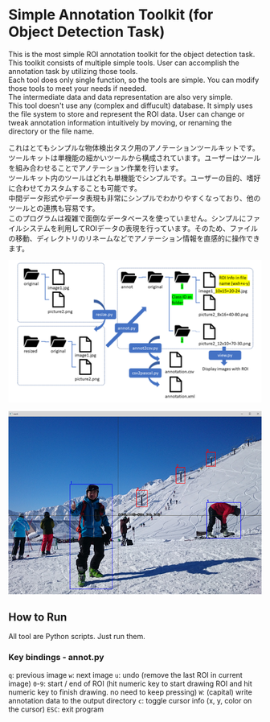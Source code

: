 # Simple Annotation Toolkit (for Object Detection Task)
This is the most simple ROI annotation toolkit for the object detection task. This toolkit consists of multiple simple tools. User can accomplish the annotation task by utilizing those tools.  
Each tool does only single function, so the tools are simple. You can modify those tools to meet your needs if needed.  
The intermediate data and data representation are also very simple.  
This tool doesn't use any (complex and diffucult) database. It simply uses the file system to store and represent the ROI data. User can change or tweak annotation information intuitively by moving, or renaming the directory or the file name.  

これはとてもシンプルな物体検出タスク用のアノテーションツールキットです。ツールキットは単機能の細かいツールから構成されています。ユーザーはツールを組み合わせることでアノテーション作業を行います。  
ツールキット内のツールはどれも単機能でシンプルです。ユーザーの目的、嗜好に合わせてカスタムすることも可能です。  
中間データ形式やデータ表現も非常にシンプルでわかりやすくなっており、他のツールとの連携も容易です。  
このプログラムは複雑で面倒なデータベースを使っていません。シンプルにファイルシステムを利用してROIデータの表現を行っています。そのため、ファイルの移動、ディレクトリのリネームなどでアノテーション情報を直感的に操作できます。  

![work-flow](./resources/work-flow.png)

![annot](./resources/annot.png)

## How to Run

All tool are Python scripts. Just run them.

### Key bindings - annot.py
`q`: previous image
`w`: next image
`u`: undo (remove the last ROI in current image)
`0`-`9`: start / end of ROI (hit numeric key to start drawing ROI and hit numeric key to finish drawing. no need to keep pressing)
`W`: (capital) write annotation data to the output directory
`c`: toggle cursor info (x, y, color on the cursor)
`ESC`: exit program
